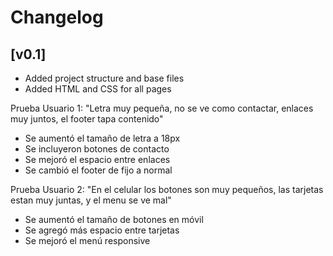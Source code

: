 # Changelog

## [v0.1]
- Added project structure and base files
- Added HTML and CSS for all pages

Prueba Usuario 1:
"Letra muy pequeña, no se ve como contactar, enlaces muy juntos, el footer tapa contenido"
- Se aumentó el tamaño de letra a 18px
- Se incluyeron botones de contacto
- Se mejoró el espacio entre enlaces
- Se cambió el footer de fijo a normal

Prueba Usuario 2:
"En el celular los botones son muy pequeños, las tarjetas estan muy juntas, y el menu se ve mal"
- Se aumentó el tamaño de botones en móvil
- Se agregó más espacio entre tarjetas
- Se mejoró el menú responsive

